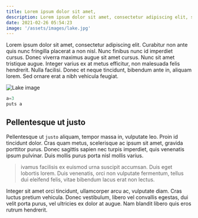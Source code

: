 ```yaml
---
title: Lorem ipsum dolor sit amet,
description: Lorem ipsum dolor sit amet, consectetur adipiscing elit, sed do eiusmod tempor incididunt ut labore et dolore magna aliqua.
date: 2021-02-26 05:54:23
image: '/assets/images/lake.jpg'
---
```


Lorem ipsum dolor sit amet, consectetur adipiscing elit. Curabitur non ante quis nunc fringilla placerat a non nisl. Nunc finibus nunc id imperdiet cursus. Donec viverra maximus augue sit amet cursus. Nunc sit amet tristique augue. Integer varius ex at metus efficitur, non malesuada felis hendrerit. Nulla facilisi. Donec et neque tincidunt, bibendum ante in, aliquam lorem. Sed ornare erat a nibh vehicula feugiat.

![Lake image](/assets/images/lake.jpg)

```javascript
a=3
puts a
```

## Pellentesque ut justo

Pellentesque ut `justo` aliquam, tempor massa in, vulputate leo. Proin id tincidunt dolor. Cras quam metus, scelerisque ac ipsum sit amet, gravida porttitor purus. Donec sagittis sapien nec turpis imperdiet, quis venenatis ipsum pulvinar. Duis mollis purus porta nisl mollis varius.

> ivamus facilisis ex euismod urna suscipit accumsan. Duis eget lobortis lorem. Duis venenatis, orci non vulputate fermentum, tellus dui eleifend felis, vitae bibendum lacus erat non lectus.

Integer sit amet orci tincidunt, ullamcorper arcu ac, vulputate diam. Cras luctus pretium vehicula. Donec vestibulum, libero vel convallis egestas, dui velit porta purus, vel ultricies ex dolor at augue. Nam blandit libero quis eros rutrum hendrerit.